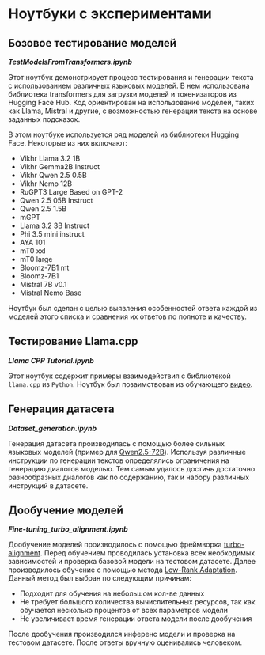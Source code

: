 # Ноутбуки с экспериментами

## Бозовое тестирование моделей
**_TestModelsFromTransformers.ipynb_**

Этот ноутбук демонстрирует процесс тестирования и генерации текста с использованием различных языковых моделей. В нем использована библиотека transformers для загрузки моделей и токенизаторов из Hugging Face Hub. Код ориентирован на использование моделей, таких как Llama, Mistral и другие, с возможностью генерации текста на основе заданных подсказок.

В этом ноутбуке используется ряд моделей из библиотеки Hugging Face. Некоторые из них включают:

- Vikhr Llama 3.2 1B
- Vikhr Gemma2B Instruct
- Vikhr Qwen 2.5 0.5B
- Vikhr Nemo 12B
- RuGPT3 Large Based on GPT-2
- Qwen 2.5 05B Instruct
- Qwen 2.5 1.5B
- mGPT
- Llama 3.2 3B Instruct
- Phi 3.5 mini instruct
- AYA 101
- mT0 xxl
- mT0 large
- Bloomz-7B1 mt
- Bloomz-7B1
- Mistral 7B v0.1
- Mistral Nemo Base

Ноутбук был сделан с целью выявления особенностей ответа каждой из моделей этого списка и сравнения их ответов по полноте и качеству.

## Тестирование Llama.cpp
**_Llama CPP Tutorial.ipynb_**

Этот ноутбук содержит примеры взаимодействия с библиотекой `llama.cpp` из `Python`. Ноутбук был позаимствован из обучающего [видео](https://youtu.be/0SK6H9Vmw6M?si=Ag4Z0vI8USCyVMMp).


## Генерация датасета

**_Dataset_generation.ipynb_**

Генерация датасета производилась с помощью более сильных языковых моделей (пример для [Qwen2.5-72B](https://huggingface.co/Qwen/Qwen2.5-72B-Instruct)).
Используя различные инструкции по генерации текстов определялись ограничения на генерацию диалогов моделью.
Тем самым удалось достичь достаточно разнообразных диалогов как по содержанию, так и набору различных инструкций в датасете.

## Дообучение моделей

**_Fine-tuning_turbo_alignment.ipynb_**

Дообучение моделей производилось с помощью фреймворка [turbo-alignment](https://github.com/turbo-llm/turbo-alignment).
Перед обучением проводилась установка всех необходимых зависимостей и проверка базовой модели на тестовом датасете.
Далее производилось обучение с помощью метода [Low-Rank Adaptation](https://arxiv.org/abs/2106.09685).
Данный метод был выбран по следующим причинам:
- Подходит для обучения на небольшом кол-ве данных
- Не требует большого количества вычислительных ресурсов, так как обучается несколько процентов от всех параметров модели
- Не увеличивает время генерации ответа модели после дообучения

После дообучения производился инференс модели и проверка на тестовом датасете. После ответы вручную оценивались человеком.